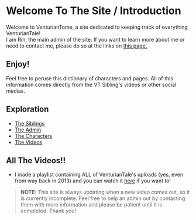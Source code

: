 # Welcome To The Site / Introduction

Welcome to VenturianTome, a site dedicated to keeping track of everything VenturianTale!  
I am Rin, the main admin of the site. If you want to learn more about me or need to contact me, please do so at the links on
[this page.](chapter_2.html)

## Enjoy!
Feel free to peruse this dictionary of characters and pages. All of this information comes directly from the VT Sibling's videos or other social medias. 

## Exploration
- [The Siblings](chapter_3.html)
- [The Admin](chapter_2.html)
- [The Characters](chapter_4.html)
- [The Videos]()

## All The Videos!!
- I made a playlist containing ALL of VenturianTale's uploads \(yes, even from way back in 2013) and you can watch it [here](https://www.youtube.com/playlist?list=PLwljWXtmIKiR6RCrbGztF5LhGXAEF7pX_) if you want to!

> **NOTE:** This site is always updating when a new video comes out, so it is currently incomplete. Feel free to help an admin out by contacting them with more information and please be patient until it is completed. Thank you!